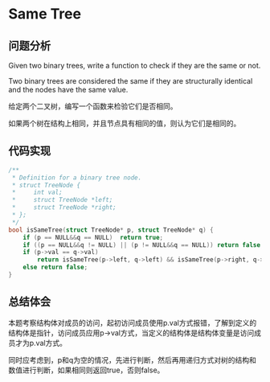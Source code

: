 # Same Tree

## 问题分析
Given two binary trees, write a function to check if they are the same or not.

Two binary trees are considered the same if they are structurally identical and the nodes have the same value.

给定两个二叉树，编写一个函数来检验它们是否相同。

如果两个树在结构上相同，并且节点具有相同的值，则认为它们是相同的。


## 代码实现
``` C
/**
 * Definition for a binary tree node.
 * struct TreeNode {
 *     int val;
 *     struct TreeNode *left;
 *     struct TreeNode *right;
 * };
 */
bool isSameTree(struct TreeNode* p, struct TreeNode* q) {
    if (p == NULL&&q == NULL)  return true;
	if ((p == NULL&&q != NULL) || (p != NULL&&q == NULL)) return false;
	if (p->val == q->val)
		return isSameTree(p->left, q->left) && isSameTree(p->right, q->right);
	else return false;
}
```

## 总结体会
本题考察结构体对成员的访问，起初访问成员使用p.val方式报错，了解到定义的结构体是指针，访问成员应用p->val方式，当定义的结构体是结构体变量是访问成员才为p.val方式。

同时应考虑到，p和q为空的情况，先进行判断，然后再用递归方式对树的结构和数值进行判断，如果相同则返回true，否则false。



